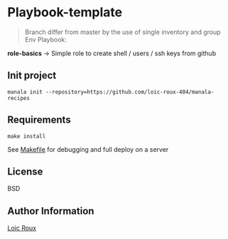 Playbook-template
============
> Branch differ from master by the use of single inventory and group
Env Playbook: 

**role-basics** &rarr; Simple role to create shell / users / ssh keys from github

Init project
------------

`manala init --repository=https://github.com/loic-roux-404/manala-recipes`

Requirements
------------

`make install` 

See [Makefile](Makefile) for debugging and full deploy on a server

License
-------

BSD

Author Information
------------------

[Loic Roux]()
